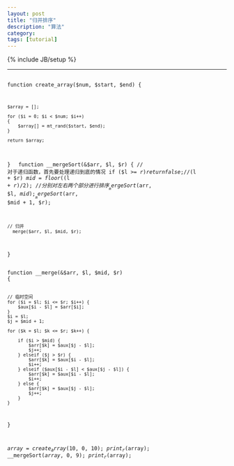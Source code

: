 ```yaml
---
layout: post
title: "归并排序"
description: "算法"
category: 
tags: [tutorial]
---
```

{% include JB/setup %}


---
<code>
<?php

function create_array($num, $start, $end)
{

	$array = [];

	for ($i = 0; $i < $num; $i++)
	{
		$array[] = mt_rand($start, $end);
	}

	return $array;
}
</code>
<code>
function __mergeSort(&$arr, $l, $r)
{
	// 对于递归函数，首先要处理递归到底的情况
	if ($l >= $r) {
		return false;
	}
	// ($l + $r)
	$mid = floor(($l + $r) / 2);
	// 分别对左右两个部分进行排序
	__mergeSort($arr, $l, $mid);
	__mergeSort($arr, $mid + 1, $r);

	// 归并
	__merge($arr, $l, $mid, $r);
}
</code>

<code>
function __merge(&$arr, $l, $mid, $r)
{

	// 临时空间
	for ($i = $l; $i <= $r; $i++) {
		$aux[$i - $l] = $arr[$i];
	}
	$i = $l;
	$j = $mid + 1;

	for ($k = $l; $k <= $r; $k++) {

		if ($i > $mid) {
			$arr[$k] = $aux[$j - $l];
			$j++;
		} elseif ($j > $r) {
			$arr[$k] = $aux[$i - $l];
			$i++;
		} elseif ($aux[$i - $l] < $aux[$j - $l]) {
			$arr[$k] = $aux[$i - $l];
			$i++;
		} else {
			$arr[$k] = $aux[$j - $l];
			$j++;
		}
	}
}

$array = create_array(10, 0, 10);
print_r($array);
__mergeSort($array, 0, 9);
print_r($array);
</code>
